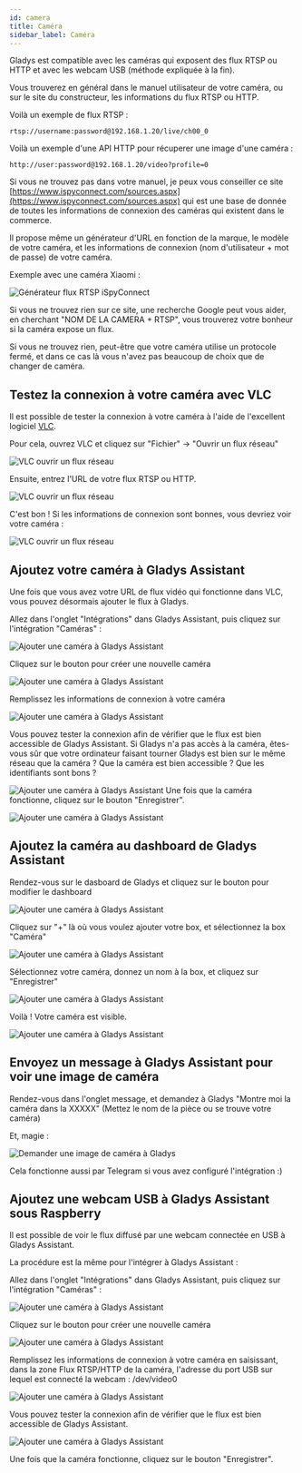 ```yaml
---
id: camera
title: Caméra
sidebar_label: Caméra
---
```


Gladys est compatible avec les caméras qui exposent des flux RTSP ou HTTP et avec les webcam USB (méthode expliquée à la fin).

Vous trouverez en général dans le manuel utilisateur de votre caméra, ou sur le site du constructeur, les informations du flux RTSP ou HTTP.

Voilà un exemple de flux RTSP :

```
rtsp://username:password@192.168.1.20/live/ch00_0
```

Voilà un exemple d'une API HTTP pour récuperer une image d'une caméra :

```
http://user:password@192.168.1.20/video?profile=0
```

Si vous ne trouvez pas dans votre manuel, je peux vous conseiller ce site [https://www.ispyconnect.com/sources.aspx](https://www.ispyconnect.com/sources.aspx) qui est une base de donnée de toutes les informations de connexion des caméras qui existent dans le commerce.

Il propose même un générateur d'URL en fonction de la marque, le modèle de votre caméra, et les informations de connexion (nom d'utilisateur + mot de passe) de votre caméra.

Exemple avec une caméra Xiaomi :

![Générateur flux RTSP iSpyConnect](/fr/img/docs/configuration/camera/camera-ispy.png)

Si vous ne trouvez rien sur ce site, une recherche Google peut vous aider, en cherchant "NOM DE LA CAMERA + RTSP", vous trouverez votre bonheur si la caméra expose un flux.

Si vous ne trouvez rien, peut-être que votre caméra utilise un protocole fermé, et dans ce cas là vous n'avez pas beaucoup de choix que de changer de caméra.

## Testez la connexion à votre caméra avec VLC

Il est possible de tester la connexion à votre caméra à l'aide de l'excellent logiciel [VLC](https://www.videolan.org/vlc/index.fr.html).

Pour cela, ouvrez VLC et cliquez sur "Fichier" -> "Ouvrir un flux réseau"

![VLC ouvrir un flux réseau](/fr/img/docs/configuration/camera/camera-vlc-step-1.png)

Ensuite, entrez l'URL de votre flux RTSP ou HTTP.

![VLC ouvrir un flux réseau](/fr/img/docs/configuration/camera/camera-vlc-step-2.png)

C'est bon ! Si les informations de connexion sont bonnes, vous devriez voir votre caméra :

![VLC ouvrir un flux réseau](/fr/img/docs/configuration/camera/camera-vlc-step-3.png)

## Ajoutez votre caméra à Gladys Assistant

Une fois que vous avez votre URL de flux vidéo qui fonctionne dans VLC, vous pouvez désormais ajouter le flux à Gladys.

Allez dans l'onglet "Intégrations" dans Gladys Assistant, puis cliquez sur l'intégration "Caméras" :

![Ajouter une caméra à Gladys Assistant](/fr/img/docs/configuration/camera/camera-step-1.png)

Cliquez sur le bouton pour créer une nouvelle caméra

![Ajouter une caméra à Gladys Assistant](/fr/img/docs/configuration/camera/camera-step-2.png)

Remplissez les informations de connexion à votre caméra

![Ajouter une caméra à Gladys Assistant](/fr/img/docs/configuration/camera/camera-step-3.png)

Vous pouvez tester la connexion afin de vérifier que le flux est bien accessible de Gladys Assistant. Si Gladys n'a pas accès à la caméra, êtes-vous sûr que votre ordinateur faisant tourner Gladys est bien sur le même réseau que la caméra ? Que la caméra est bien accessible ? Que les identifiants sont bons ?

![Ajouter une caméra à Gladys Assistant](/fr/img/docs/configuration/camera/ajouter_webcam_usb_gladys_assistant_02-test.jpg)
Une fois que la caméra fonctionne, cliquez sur le bouton "Enregistrer".

![Ajouter une caméra à Gladys Assistant](/fr/img/docs/configuration/camera/camera-step-4.png)

## Ajoutez la caméra au dashboard de Gladys Assistant

Rendez-vous sur le dasboard de Gladys et cliquez sur le bouton pour modifier le dashboard

![Ajouter une caméra à Gladys Assistant](/fr/img/docs/configuration/camera/camera-step-5.png)

Cliquez sur "+" là où vous voulez ajouter votre box, et sélectionnez la box "Caméra"

![Ajouter une caméra à Gladys Assistant](/fr/img/docs/configuration/camera/camera-step-6.png)

Sélectionnez votre caméra, donnez un nom à la box, et cliquez sur "Enregistrer"

![Ajouter une caméra à Gladys Assistant](/fr/img/docs/configuration/camera/camera-step-7.png)

Voilà ! Votre caméra est visible.

![Ajouter une caméra à Gladys Assistant](/fr/img/docs/configuration/camera/camera-step-8.png)

## Envoyez un message à Gladys Assistant pour voir une image de caméra

Rendez-vous dans l'onglet message, et demandez à Gladys "Montre moi la caméra dans la XXXXX" (Mettez le nom de la pièce ou se trouve votre caméra)

Et, magie :

![Demander une image de caméra à Gladys](/fr/img/docs/configuration/camera/chat-camera-fr.png)

Cela fonctionne aussi par Telegram si vous avez configuré l'intégration :)

## Ajoutez une webcam USB à Gladys Assistant sous Raspberry

Il est possible de voir le flux diffusé par une webcam connectée en USB à Gladys Assistant.

La procédure est la même pour l'intégrer à Gladys Assistant :

Allez dans l'onglet "Intégrations" dans Gladys Assistant, puis cliquez sur l'intégration "Caméras" :

![Ajouter une caméra à Gladys Assistant](/fr/img/docs/configuration/camera/camera-step-1.png)

Cliquez sur le bouton pour créer une nouvelle caméra

![Ajouter une caméra à Gladys Assistant](/fr/img/docs/configuration/camera/camera-step-2.png)

Remplissez les informations de connexion à votre caméra en saisissant, dans la zone Flux RTSP/HTTP de la caméra, l'adresse du port USB sur lequel est connecté la webcam : /dev/video0

![Ajouter une caméra à Gladys Assistant](/fr/img/docs/configuration/camera/ajouter_webcam_usb_gladys_assistant_01-config.jpg)

Vous pouvez tester la connexion afin de vérifier que le flux est bien accessible de Gladys Assistant.

![Ajouter une caméra à Gladys Assistant](/fr/img/docs/configuration/camera/ajouter_webcam_usb_gladys_assistant_02-test.jpg)

Une fois que la caméra fonctionne, cliquez sur le bouton "Enregistrer".


